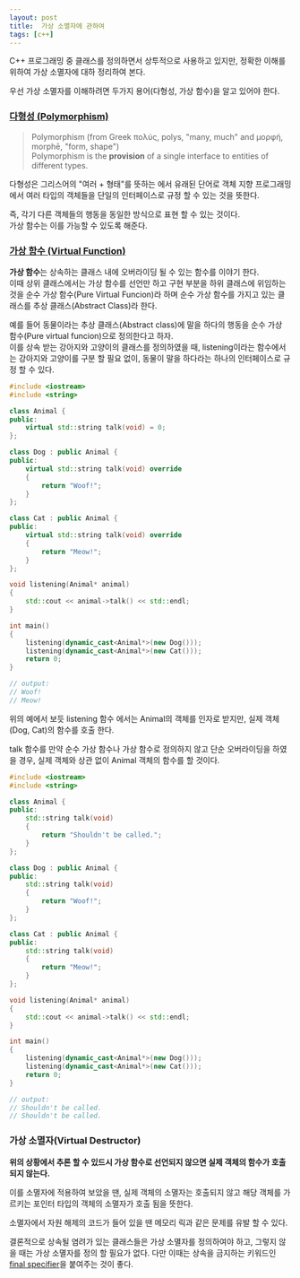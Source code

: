 ```yaml
---
layout: post
title:  가상 소멸자에 관하여
tags: [c++]
---
```


C++ 프로그래밍 중 클래스를 정의하면서 상투적으로 사용하고 있지만, 정확한 이해를 위하여 가상 소멸자에 대하 정리하여 본다.  

우선 가상 소멸자를 이해하려면 두가지 용어(다형성, 가상 함수)을 알고 있어야 한다.

### [다형성 (Polymorphism)][1] 

> Polymorphism (from Greek πολύς, polys, "many, much" and μορφή, morphē, "form, shape")  
> Polymorphism is the **provision** of a single interface to entities of different types.

다형성은 그리스어의 "여러 + 형태"를 뜻하는 에서 유래된 단어로 객체 지향 프로그래밍에서 여러 타입의 객체들을 단일의 인터페이스로 규정 할 수 있는 것을 뜻한다.  

즉, 각기 다른 객체들의 행동을 동일한 방식으로 표현 할 수 있는 것이다.  
가상 함수는 이를 가능할 수 있도록 해준다.

### [가상 함수 (Virtual Function)][2]
**가상 함수**는 상속하는 클래스 내에 오버라이딩 될 수 있는 함수를 이야기 한다.  
이때 상위 클래스에서는 가상 함수를 선언만 하고 구현 부분을 하위 클래스에 위임하는 것을 순수 가상 함수(Pure Virtual Funcion)라 하며 순수 가상 함수를 가지고 있는 클래스를 추상 클래스(Abstract Class)라 한다.  

예를 들어 동물이라는 추상 클래스(Abstract class)에 말을 하다의 행동을 순수 가상 함수(Pure virtual funcion)으로 정의한다고 하자.  
이를 상속 받는 강아지와 고양이의 클래스를 정의하였을 때, listening이라는 함수에서는 강아지와 고양이를 구분 할 필요 없이, 동물이 말을 하다라는 하나의 인터페이스로 규정 할 수 있다.  

```cpp
#include <iostream>
#include <string>

class Animal {
public:
	virtual std::string talk(void) = 0;
};

class Dog : public Animal {
public:
	virtual std::string talk(void) override
	{
		return "Woof!";
	}
};

class Cat : public Animal {
public:
	virtual std::string talk(void) override
	{
		return "Meow!";
	}
};

void listening(Animal* animal)
{
	std::cout << animal->talk() << std::endl;
}

int main()
{
	listening(dynamic_cast<Animal*>(new Dog()));
	listening(dynamic_cast<Animal*>(new Cat()));
	return 0;
}

// output:
// Woof!
// Meow!
```

위의 예에서 보듯 listening 함수 에서는 Animal의 객체를 인자로 받지만, 실제 객체(Dog, Cat)의 함수를 호출 한다.  

talk 함수를 만약 순수 가상 함수나 가상 함수로 정의하지 않고 단순 오버라이딩을 하였을 경우, 실제 객체와 상관 없이 Animal 객체의 함수를 할 것이다. 

```cpp
#include <iostream>
#include <string>

class Animal {
public:
	std::string talk(void)
	{
		return "Shouldn't be called.";
	}
};

class Dog : public Animal {
public:
	std::string talk(void)
	{
		return "Woof!";
	}
};

class Cat : public Animal {
public:
	std::string talk(void)
	{
		return "Meow!";
	}
};

void listening(Animal* animal)
{
	std::cout << animal->talk() << std::endl;
}

int main()
{
	listening(dynamic_cast<Animal*>(new Dog()));
	listening(dynamic_cast<Animal*>(new Cat()));
	return 0;
}

// output:
// Shouldn't be called.
// Shouldn't be called.
```

### 가상 소멸자(Virtual Destructor)
**위의 상황에서 추론 할 수 있드시 가상 함수로 선언되지 않으면 실제 객체의 함수가 호출 되지 않는다.**

이를 소멸자에 적용하여 보았을 땐, 실제 객체의 소멸자는 호출되지 않고 해당 객체를 가르키는 포인터 타입의 객체의 소멸자가 호출 됨을 뜻한다.  

소멸자에서 자원 해제의 코드가 들어 있을 땐 메모리 릭과 같은 문제를 유발 할 수 있다.  

결론적으로 상속될 염려가 있는 클래스들은 가상 소멸자를 정의하여야 하고, 그렇지 않을 때는 가상 소멸자를 정의 할 필요가 없다. 다만 이때는 상속을 금지하는 키워드인 [final specifier][3]을 붙여주는 것이 좋다.

[1]:https://en.wikipedia.org/wiki/Polymorphism_(computer_science)
[2]:https://en.wikipedia.org/wiki/Virtual_function
[3]:http://en.cppreference.com/w/cpp/language/final
